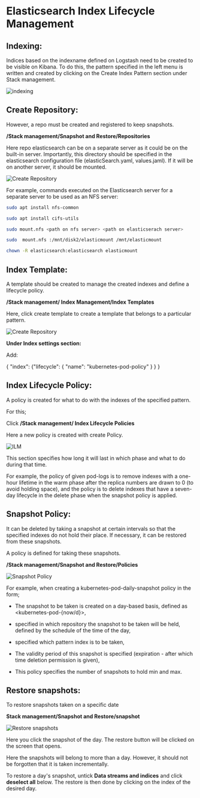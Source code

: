 # Elasticsearch Index Lifecycle Management

## Indexing:

Indices based on the indexname defined on Logstash need to be created to be visible on Kibana. To do this, the pattern specified in the left menu is written and created by clicking on the Create Index Pattern section under Stack management. 

![indexing](./images/1.png)
 
## Create Repository:

However, a repo must be created and registered to keep snapshots.

**/Stack management/Snapshot and Restore/Repositories**

Here repo elasticsearch can be on a separate server as it could be on the built-in server. Importantly, this directory should be specified in the elasticsearch configuration file (elasticSearch.yaml, values.jaml). If it will be on another server, it should be mounted.

<!-- <img src="./images/2.png" alt="Create Repository" width="400" height="300"> -->
![Create Repository](./images/2.png)

For example, commands executed on the Elasticsearch server for a separate server to be used as an NFS server:

```bash
sudo apt install nfs-common

sudo apt install cifs-utils

sudo mount.nfs <path on nfs server> <path on elasticserach server>

sudo  mount.nfs :/mnt/disk2/elasticmount /mnt/elasticmount 

chown -R elasticsearch:elasticsearch elasticmount 
```

## Index Template:

A template should be created to manage the created indexes and define a lifecycle policy.

**/Stack management/ Index Management/Index Templates**

Here, click create template to create a template that belongs to a particular pattern.

<!-- <img src="./images/3.png" alt="Create Repository" width="600" height="400"> -->
![Create Repository](./images/3.png)

**Under Index settings section:**

<!-- ![test](./images/4.png) -->
Add:

 { "index": {"lifecycle": { "name": "kubernetes-pod-policy" } } }


## Index Lifecycle Policy:

A policy is created for what to do with the indexes of the specified pattern. 


For this;

Click **/Stack management/ Index Lifecycle Policies**

Here a new policy is created with create Policy.

![ILM](./images/5.png)

This section specifies how long it will last in which phase and what to do during that time. 

For example, the policy of given pod-logs is to remove indexes with a one-hour lifetime in the warm phase after the replica numbers are drawn to 0 (to avoid holding space), and the policy is to delete indexes that have a seven-day lifecycle in the delete phase when the snapshot policy is applied.

## Snapshot Policy:

It can be deleted by taking a snapshot at certain intervals so that the specified indexes do not hold their place. If necessary, it can be restored from these snapshots. 


A policy is defined for taking these snapshots.

**/Stack management/Snapshot and Restore/Policies**


![Snapshot Policy](./images/6.png)

For example, when creating a kubernetes-pod-daily-snapshot policy in the form;

- The snapshot to be taken is created on a day-based basis, defined as <kubernetes-pod-{now/d}>,

- specified in which repository the snapshot to be taken will be held, defined by the schedule of the time of the day,

- specified which pattern index is to be taken,

- The validity period of this snapshot is specified (expiration - after which time deletion permission is given),

- This policy specifies the number of snapshots to hold min and max.

## Restore snapshots:

To restore snapshots taken on a specific date

**Stack management/Snapshot and Restore/snapshot**

![Restore snapshots](./images/7.png)


Here you click the snapshot of the day. The restore button will be clicked on the screen that opens. 

Here the snapshots will belong to more than a day. However, it should not be forgotten that it is taken incrementally.

To restore a day's snapshot, untick **Data streams and indices** and click **deselect all** below. The restore is then done by clicking on the index of the desired day.

